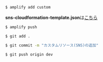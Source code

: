 ```sh
$ amplify add custom
```

**sns-cloudformation-template.json**は[こちら](./src/cloudformation/sns-cloudformation-template.json)

```sh
$ amplify push
```

```sh
$ git add .
```

```sh
$ git commit -m "カスタムリソース(SNS)の追加"
```

```sh
$ git push origin dev
```
